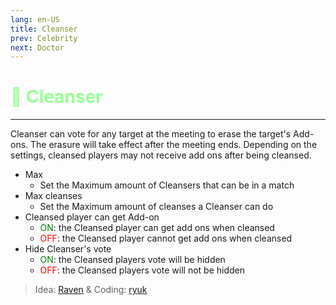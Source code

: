 ```yaml
---
lang: en-US
title: Cleanser
prev: Celebrity
next: Doctor
---
```


# <font color="#98ff98">🧹 <b>Cleanser</b></font> <Badge text="Basic" type="tip" vertical="middle"/>

***

Cleanser can vote for any target at the meeting to erase the target's Add-ons. The erasure will take effect after the meeting ends. Depending on the settings, cleansed players may not receive add ons after being cleansed.

- Max
  - Set the Maximum amount of Cleansers that can be in a match
- Max cleanses
  - Set the Maximum amount of cleanses a Cleanser can do
- Cleansed player can get Add-on
  - <font color=green>ON</font>: the Cleansed player can get add ons when cleansed
  - <font color=red>OFF</font>: the Cleansed player cannot get add ons when cleansed
- Hide Cleanser's vote
  - <font color=green>ON</font>: the Cleansed players vote will be hidden
  - <font color=red>OFF</font>: the Cleansed players vote will not be hidden

> Idea: [Raven](#) & Coding: [ryuk](#)
